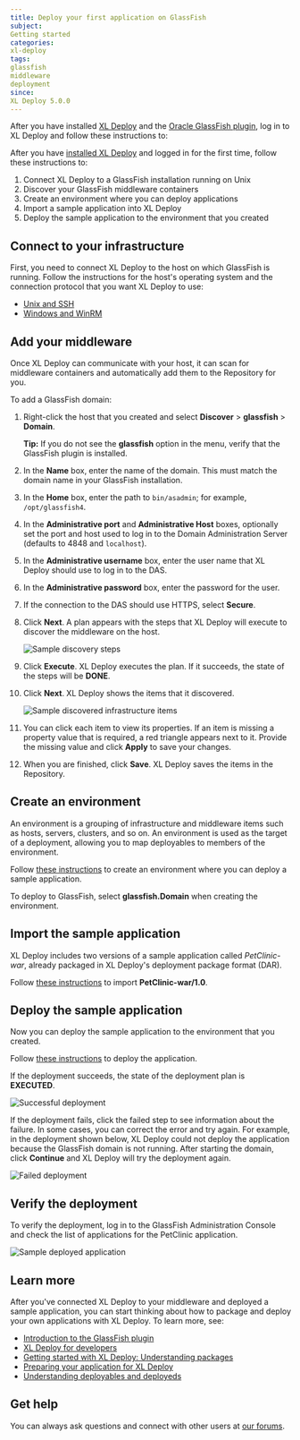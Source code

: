```yaml
---
title: Deploy your first application on GlassFish
subject:
Getting started
categories:
xl-deploy
tags:
glassfish
middleware
deployment
since:
XL Deploy 5.0.0
---
```


After you have installed [XL Deploy](http://xebialabs.com/products/xl-deploy) and the [Oracle GlassFish plugin](/xl-deploy/latest/glassfishPluginManual.html), log in to XL Deploy and follow these instructions to:

After you have [installed XL Deploy](/xl-deploy/how-to/install-xl-deploy.html) and logged in for the first time, follow these instructions to:

1. Connect XL Deploy to a GlassFish installation running on Unix
1. Discover your GlassFish middleware containers
1. Create an environment where you can deploy applications
2. Import a sample application into XL Deploy
3. Deploy the sample application to the environment that you created

## Connect to your infrastructure

First, you need to connect XL Deploy to the host on which GlassFish is running. Follow the instructions for the host's operating system and the connection protocol that you want XL Deploy to use:

* [Unix and SSH](/xl-deploy/how-to/connect-xl-deploy-to-your-infrastructure.html#connect-to-a-unix-host-using-ssh)
* [Windows and WinRM](/xl-deploy/how-to/connect-xl-deploy-to-your-infrastructure.html#connect-to-a-windows-host-using-winrm)

## Add your middleware

Once XL Deploy can communicate with your host, it can scan for middleware containers and automatically add them to the Repository for you.

To add a GlassFish domain:

1. Right-click the host that you created and select **Discover** > **glassfish** > **Domain**.
 
    **Tip:** If you do not see the **glassfish** option in the menu, verify that the GlassFish plugin is installed.

1. In the **Name** box, enter the name of the domain. This must match the domain name in your GlassFish installation.
1. In the **Home** box, enter the path to `bin/asadmin`; for example, `/opt/glassfish4`.
1. In the **Administrative port** and **Administrative Host** boxes, optionally set the port and host used to log in to the Domain Administration Server (defaults to 4848 and `localhost`).
1. In the **Administrative username** box, enter the user name that XL Deploy should use to log in to the DAS.
1. In the **Administrative password** box, enter the password for the user.
1. If the connection to the DAS should use HTTPS, select **Secure**.
1. Click **Next**. A plan appears with the steps that XL Deploy will execute to discover the middleware on the host.

      ![Sample discovery steps](images/xl-deploy-trial/xl_deploy_trial_glassfish_discovery_steps.png)

1. Click **Execute**. XL Deploy executes the plan. If it succeeds, the state of the steps will be **DONE**.
1. Click **Next**. XL Deploy shows the items that it discovered.

      ![Sample discovered infrastructure items](images/xl-deploy-trial/xl_deploy_trial_glassfish_discovered_items.png)

1. You can click each item to view its properties. If an item is missing a property value that is required, a red triangle appears next to it. Provide the missing value and click **Apply** to save your changes.
1. When you are finished, click **Save**. XL Deploy saves the items in the Repository.

## Create an environment

An environment is a grouping of infrastructure and middleware items such as hosts, servers, clusters, and so on. An environment is used as the target of a deployment, allowing you to map deployables to members of the environment.

Follow [these instructions](/xl-deploy/how-to/create-an-environment-in-xl-deploy.html) to create an environment where you can deploy a sample application.

To deploy to GlassFish, select **glassfish.Domain** when creating the environment.

## Import the sample application

XL Deploy includes two versions of a sample application called *PetClinic-war*, already packaged in XL Deploy's deployment package format (DAR).

Follow [these instructions](/xl-deploy/how-to/add-a-package-to-xl-deploy.html#import-a-package) to import **PetClinic-war/1.0**.

## Deploy the sample application

Now you can deploy the sample application to the environment that you created.

Follow [these instructions](/xl-deploy/how-to/deploy-an-application.html) to deploy the application.

If the deployment succeeds, the state of the deployment plan is **EXECUTED**.

![Successful deployment](images/xl-deploy-trial/xl_deploy_trial_glassfish_successful_deployment.png)

If the deployment fails, click the failed step to see information about the failure. In some cases, you can correct the error and try again. For example, in the deployment shown below, XL Deploy could not deploy the application because the GlassFish domain is not running. After starting the domain, click **Continue** and XL Deploy will try the deployment again.

![Failed deployment](images/xl-deploy-trial/xl_deploy_trial_glassfish_failed_deployment.png)

## Verify the deployment

To verify the deployment, log in to the GlassFish Administration Console and check the list of applications for the PetClinic application.

![Sample deployed application](images/xl-deploy-trial/xl_deploy_trial_glassfish_deployed_app_in_admin_console.png)

## Learn more

After you've connected XL Deploy to your middleware and deployed a sample application, you can start thinking about how to package and deploy your own applications with XL Deploy. To learn more, see:

* [Introduction to the GlassFish plugin](/xl-deploy/concept/introduction-to-the-xl-deploy-glassfish-plugin.html)
* [XL Deploy for developers](/xl-deploy/concept/xl-deploy-for-developers.html)
* [Getting started with XL Deploy: Understanding packages](https://www.youtube.com/watch?v=dqeL45WGcKU)
* [Preparing your application for XL Deploy](/xl-deploy/concept/preparing-your-application-for-xl-deploy.html)
* [Understanding deployables and deployeds](/xl-deploy/concept/understanding-deployables-and-deployeds.html)

## Get help

You can always ask questions and connect with other users at [our forums](https://support.xebialabs.com/).
